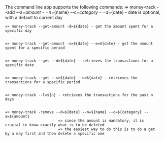 The command line app supports the following commands:
    => money-track --add --a=${amount} --n=${name} --c=${category} --d=${date}
        - date is optional, with a default to current day

    => money-track --get-amount -d=${date} - get the amount spent for a specific day


    => money-track --get-amount -s=${date} --e=${date} - get the amount spent for a specific period


    => money-track --get --d=${date} - retrieves the transactions for a specific date


    => money-track --get --s=${date} --e=${date} - retrieves the transactions for a specific period


    => money-track --l=${n} - retrieves the transactions for the past n days


    => money-track -remove --d=${date} --n=${name} --c=${category} --a=${amount}
                            => since the amount is mandatory, it is crucial to know exactly what is to be deleted
                            => the easiest way to do this is to do a get by a day first and then delete a specific one
